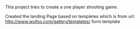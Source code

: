 This project tries to create a one player shooting game. 
 
 Created the landing Page based on templetes which is from
url: http://www.wufoo.com/gallery/templates/ form template
